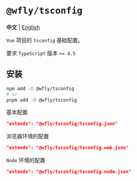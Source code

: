 # `@wfly/tsconfig`

**中文** | [English](./README.md)

`Vue` 项目的 `tsconfig` 基础配置。

要求 `TypeScript` 版本 `>= 4.5`

## 安装

```sh
npm add -D @wfly/tsconfig
# or
pnpm add -D @wfly/tsconfig
```

基本配置

```json
"extends": "@wfly/tsconfig/tsconfig.json"
```

浏览器环境的配置

```json
"extends": "@wfly/tsconfig/tsconfig.web.json"
```

`Node` 环境的配置

```json
"extends": "@wfly/tsconfig/tsconfig.node.json"
```
